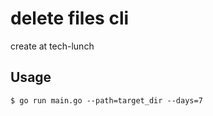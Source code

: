 # delete files cli

create at tech-lunch


## Usage

```
$ go run main.go --path=target_dir --days=7
```
